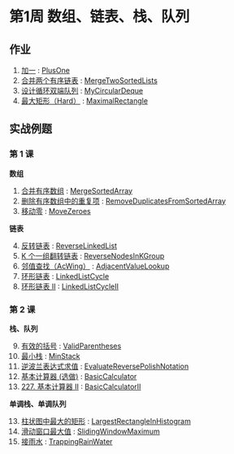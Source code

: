 # 第1周 数组、链表、栈、队列

## 作业

1. [加一](https://leetcode.com/problems/plus-one/) : [PlusOne](./src/main/java/com/inbetter/homework/algorithm/PlusOne.java)
2. [合并两个有序链表](https://leetcode.com/problems/merge-two-sorted-lists/) : [MergeTwoSortedLists](./src/main/java/com/inbetter/homework/algorithm/MergeTwoSortedLists.java)
3. [设计循环双端队列](https://leetcode.com/problems/design-circular-deque/) : [MyCircularDeque](./src/main/java/com/inbetter/homework/algorithm/MyCircularDeque.java)
4. [最大矩形（Hard）](https://leetcode.com/problems/maximal-rectangle/) : [MaximalRectangle](./src/main/java/com/inbetter/homework/algorithm/MaximalRectangle.java)

## 实战例题

### 第 1 课

**数组**

1. [合并有序数组](https://leetcode.com/problems/merge-sorted-array/) : [MergeSortedArray](./src/main/java/com/inbetter/homework/algorithm/MergeSortedArray.java)
2. [删除有序数组中的重复项](https://leetcode.com/problems/remove-duplicates-from-sorted-array/) : [RemoveDuplicatesFromSortedArray](./src/main/java/com/inbetter/homework/algorithm/RemoveDuplicatesFromSortedArray.java)
3. [移动零](https://leetcode.com/problems/move-zeroes/) : [MoveZeroes](./src/main/java/com/inbetter/homework/algorithm/MoveZeroes.java)

**链表**

4. [反转链表](https://leetcode.com/problems/reverse-linked-list/) : [ReverseLinkedList](./src/main/java/com/inbetter/homework/algorithm/ReverseLinkedList.java)
5. [K 个一组翻转链表](https://leetcode.com/problems/reverse-nodes-in-k-group/) : [ReverseNodesInKGroup](./src/main/java/com/inbetter/homework/algorithm/ReverseNodesInKGroup.java)
6. [邻值查找（AcWing）](https://www.acwing.com/problem/content/description/138/) : [AdjacentValueLookup](./src/main/java/com/inbetter/homework/algorithm/AdjacentValueLookup.java)
7. [环形链表](https://leetcode.com/problems/linked-list-cycle/) : [LinkedListCycle](./src/main/java/com/inbetter/homework/algorithm/LinkedListCycle.java)
8. [环形链表 II](https://leetcode.com/problems/linked-list-cycle-ii/) : [LinkedListCycleII](./src/main/java/com/inbetter/homework/algorithm/LinkedListCycleII.java)

### 第 2 课

**栈、队列**

9. [有效的括号](https://leetcode.com/problems/valid-parentheses/) : [ValidParentheses](./src/main/java/com/inbetter/homework/algorithm/ValidParentheses.java)
10. [最小栈](https://leetcode.com/problems/min-stack/) : [MinStack](./src/main/java/com/inbetter/homework/algorithm/MinStack.java)
11. [逆波兰表达式求值](https://leetcode.com/problems/evaluate-reverse-polish-notation/) : [EvaluateReversePolishNotation](./src/main/java/com/inbetter/homework/algorithm/EvaluateReversePolishNotation.java)
12. [基本计算器 (选做)](https://leetcode.com/problems/basic-calculator/) : [BasicCalculator](./src/main/java/com/inbetter/homework/algorithm/BasicCalculator.java)
13. [227. 基本计算器 II](https://leetcode.com/problems/basic-calculator-ii/) : [BasicCalculatorII](./src/main/java/com/inbetter/homework/algorithm/BasicCalculatorII.java)

**单调栈、单调队列**

13. [柱状图中最大的矩形](https://leetcode.com/problems/largest-rectangle-in-histogram/) : [LargestRectangleInHistogram](./src/main/java/com/inbetter/homework/algorithm/LargestRectangleInHistogram.java)
14. [滑动窗口最大值](https://leetcode.com/problems/sliding-window-maximum/) : [SlidingWindowMaximum](./src/main/java/com/inbetter/homework/algorithm/SlidingWindowMaximum.java)
15. [接雨水](https://leetcode.com/problems/trapping-rain-water/) : [TrappingRainWater](./src/main/java/com/inbetter/homework/algorithm/TrappingRainWater.java)